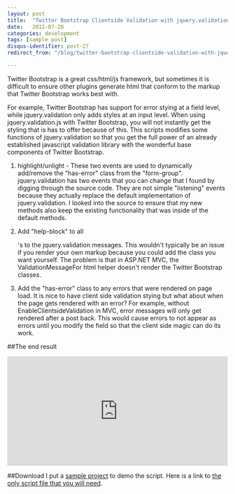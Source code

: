 ```yaml
---
layout: post
title:  "Twitter Bootstrap Clientside Validation with jquery.validation.js"
date:   2012-07-28
categories: development
tags: [sample post]
disqus-identifier: post-27
redirect_from: "/blog/twitter-bootstrap-clientside-validation-with-jquery-validation-js"

---
```

Twitter Bootstrap is a great css/html/js framework, but sometimes it is difficult to ensure other plugins generate html that conform to the markup that Twitter Bootstrap works best with.

For example, Twitter Bootstrap has support for error stying at a field level, while jquery.validation only adds styles at an input level. When using jquery.validation.js with Twitter Bootstrap, you will not instantly get the styling that is has to offer because of this. This scripts modifies some functions of jquery.validation so that you get the full power of an already established javascript validation library with the wonderful base components of Twitter Bootstrap.

1. highlight/unlight - These two events are used to dynamically add/remove the "has-error" class from the "form-group". jquery.validation has two events that you can change that I found by digging through the source code. They are not simple "listening" events because they actually replace the default implementation of jquery.validation. I looked into the source to ensure that my new methods also keep the existing functionality that was inside of the default methods.

2. Add "help-block" to all <p />'s to the jquery.validation messages. This wouldn't typically be an issue if you render your own markup because you could add the class you want yourself. The problem is that in ASP.NET MVC, the ValidationMessageFor html helper doesn't render the Twitter Bootstrap classes.

3. Add the "has-error" class to any errors that were rendered on page load. It is nice to have client side validation stying but what about when the page gets rendered with an error? For example, without EnableClientsideValidation in MVC, error messages will only get rendered after a post back. This would cause errors to not appear as errors until you modify the field so that the client side magic can do its work.

##The end result
<p><iframe src="http://www.pknopf.com/TwitterBootstrapjQueryValidate/embedded.htm" width="100%" height="250" style="border: 0;"></iframe></p>

##Download
I put a [sample project](http://www.pknopf.com/TwitterBootstrapjQueryValidate/) to demo the script. Here is a link to [the only script file that you will need](http://www.pknopf.com/TwitterBootstrapjQueryValidate/Scripts/jquery.validate.bootstrap.js).</p>
